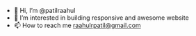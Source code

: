 - 👋 Hi, I’m @patilraahul
- 👀 I’m interested in building responsive and awesome website
- 📫 How to reach me raahulrpatil@gmail.com
